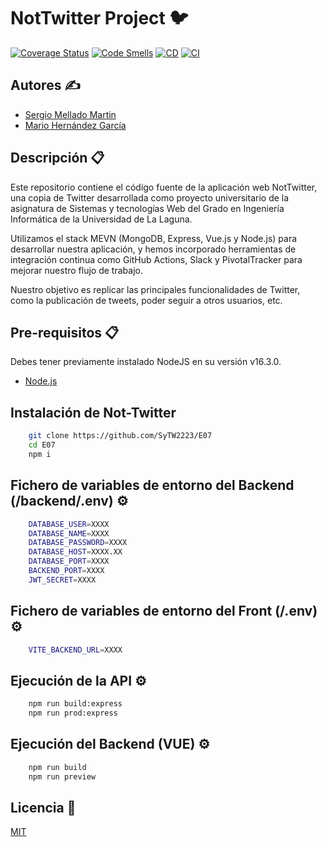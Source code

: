# NotTwitter Project 🐦
[![Coverage Status](https://coveralls.io/repos/github/SyTW2223/E07/badge.svg?branch=production)](https://coveralls.io/github/SyTW2223/E07?branch=production)
[![Code Smells](https://sonarcloud.io/api/project_badges/measure?project=SyTW2223_E07&metric=code_smells)](https://sonarcloud.io/summary/new_code?id=SyTW2223_E07)
[![CD](https://github.com/SyTW2223/E07/actions/workflows/DockerHub.yml/badge.svg)](https://github.com/SyTW2223/E07/actions/workflows/DockerHub.yml)
[![CI](https://github.com/SyTW2223/E07/actions/workflows/ExpressAPI.yml/badge.svg)](https://github.com/SyTW2223/E07/actions/workflows/ExpressAPI.yml)

## Autores ✍️

- [Sergio Mellado Martin](https://www.github.com/alu0101326351)
- [Mario Hernández García](https://github.com/alu0101346908)
## Descripción 📋
Este repositorio contiene el código fuente de la aplicación web NotTwitter, una copia de Twitter desarrollada como proyecto universitario de la asignatura de Sistemas y tecnologías Web del Grado en Ingeniería Informática de la Universidad de La Laguna.

Utilizamos el stack MEVN (MongoDB, Express, Vue.js y Node.js) para desarrollar nuestra aplicación, y hemos incorporado herramientas de integración continua como GitHub Actions, Slack y PivotalTracker para mejorar nuestro flujo de trabajo.

Nuestro objetivo es replicar las principales funcionalidades de Twitter, como la publicación de tweets, poder seguir a otros usuarios, etc.

## Pre-requisitos 📋
Debes tener previamente instalado NodeJS en su versión v16.3.0.
- [Node.js](https://nodejs.org/es/)
## Instalación de Not-Twitter
```bash
    git clone https://github.com/SyTW2223/E07
    cd E07
    npm i
```
## Fichero de variables de entorno del Backend (/backend/.env) ⚙️

```bash
    DATABASE_USER=XXXX
    DATABASE_NAME=XXXX
    DATABASE_PASSWORD=XXXX
    DATABASE_HOST=XXXX.XX
    DATABASE_PORT=XXXX
    BACKEND_PORT=XXXX
    JWT_SECRET=XXXX
```
## Fichero de variables de entorno del Front (/.env) ⚙️

```bash
    VITE_BACKEND_URL=XXXX
```
## Ejecución de la API ⚙️
```bash
    npm run build:express
    npm run prod:express
```
## Ejecución del Backend (VUE) ⚙️

```bash
    npm run build
    npm run preview
```

## Licencia 🏫
[MIT](https://choosealicense.com/licenses/mit/)